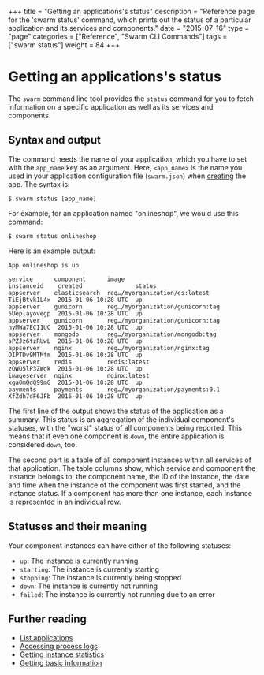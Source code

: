 +++
title = "Getting an applications's status"
description = "Reference page for the 'swarm status' command, which prints out the status of a particular application and its services and components."
date = "2015-07-16"
type = "page"
categories = ["Reference", "Swarm CLI Commands"]
tags = ["swarm status"]
weight = 84
+++

# Getting an applications's status

The `swarm` command line tool provides the `status` command for you to fetch information on a specific application as well as its services and components.

## Syntax and output

The command needs the name of your application, which you have to set with the `app_name` key as an argument. Here, `<app_name>` is the name you used in your application configuration file (`swarm.json`) when [creating](/reference/cli/create/) the app. The syntax is:

```nohighlight
$ swarm status [app_name]
```

For example, for an application named "onlineshop", we would use this command:

```nohighlight
$ swarm status onlineshop
```

Here is an example output:

```nohighlight
App onlineshop is up

service      component      image                             instanceid    created               status
appserver    elasticsearch  reg…/myorganization/es:latest     TiEjBtvk1L4x  2015-01-06 10:28 UTC  up
appserver    gunicorn       reg…/myorganization/gunicorn:tag  5Ueplayovegp  2015-01-06 10:28 UTC  up
appserver    gunicorn       reg…/myorganization/gunicorn:tag  nyMWa7ECI1UC  2015-01-06 10:28 UTC  up
appserver    mongodb        reg…/myorganization/mongodb:tag   sPZJz6tzRUwL  2015-01-06 10:28 UTC  up
appserver    nginx          reg…/myorganization/nginx:tag     OIPTDv9MTMfm  2015-01-06 10:28 UTC  up
appserver    redis          redis:latest                      zQWU5lP3ZWdk  2015-01-06 10:28 UTC  up
imageserver  nginx          nginx:latest                      xga0mQdQ99mG  2015-01-06 10:28 UTC  up
payments     payments       reg…/myorganization/payments:0.1  XfZdh7dF6JFb  2015-01-06 10:28 UTC  up
```

The first line of the output shows the status of the application as a summary. This status is an aggregation of the individual component's statuses, with the "worst" status of all components being reported. This means that if even one component is `down`, the entire application is considered `down`, too.

The second part is a table of all component instances within all services of that application. The table columns show, which service and component the instance belongs to, the component name, the ID of the instance, the date and time when the instance of the component was first started, and the instance status. If a component has more than one instance, each instance is represented in an individual row.

## Statuses and their meaning

Your component instances can have either of the following statuses:

 * `up`: The instance is currently running
 * `starting`: The instance is currently starting
 * `stopping`: The instance is currently being stopped
 * `down`: The instance is currently not running
 * `failed`: The instance is currently not running due to an error

## Further reading

* [List applications](/reference/cli/ls/)
* [Accessing process logs](/reference/cli/logs/)
* [Getting instance statistics](/reference/cli/stats/)
* [Getting basic information](/reference/cli/info/)
